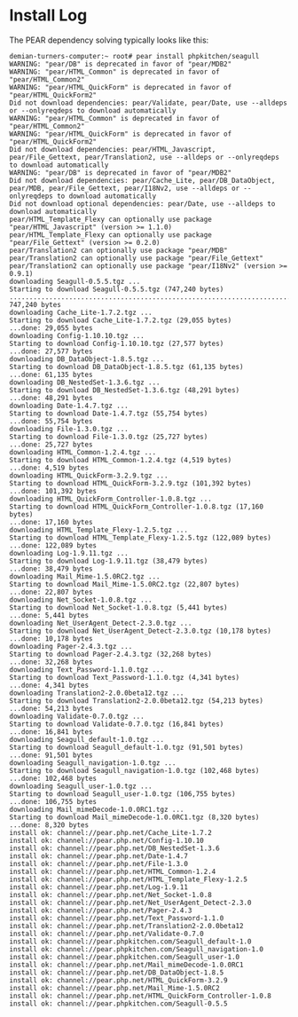<!-- Name: Installation/UsingThePearPackageManager/InstallLog -->
<!-- Version: 2 -->
<!-- Last-Modified: 2007/06/11 15:20:55 -->
<!-- Author: demian -->

# Install Log
The PEAR dependency solving typically looks like this:

	demian-turners-computer:~ root# pear install phpkitchen/seagull
	WARNING: "pear/DB" is deprecated in favor of "pear/MDB2"
	WARNING: "pear/HTML_Common" is deprecated in favor of "pear/HTML_Common2"
	WARNING: "pear/HTML_QuickForm" is deprecated in favor of "pear/HTML_QuickForm2"
	Did not download dependencies: pear/Validate, pear/Date, use --alldeps or --onlyreqdeps to download automatically
	WARNING: "pear/HTML_Common" is deprecated in favor of "pear/HTML_Common2"
	WARNING: "pear/HTML_QuickForm" is deprecated in favor of "pear/HTML_QuickForm2"
	Did not download dependencies: pear/HTML_Javascript, pear/File_Gettext, pear/Translation2, use --alldeps or --onlyreqdeps to download automatically
	WARNING: "pear/DB" is deprecated in favor of "pear/MDB2"
	Did not download dependencies: pear/Cache_Lite, pear/DB_DataObject, pear/MDB, pear/File_Gettext, pear/I18Nv2, use --alldeps or --onlyreqdeps to download automatically
	Did not download optional dependencies: pear/Date, use --alldeps to download automatically
	pear/HTML_Template_Flexy can optionally use package "pear/HTML_Javascript" (version >= 1.1.0)
	pear/HTML_Template_Flexy can optionally use package "pear/File_Gettext" (version >= 0.2.0)
	pear/Translation2 can optionally use package "pear/MDB"
	pear/Translation2 can optionally use package "pear/File_Gettext"
	pear/Translation2 can optionally use package "pear/I18Nv2" (version >= 0.9.1)
	downloading Seagull-0.5.5.tgz ...
	Starting to download Seagull-0.5.5.tgz (747,240 bytes)
	...................................................................................................................done: 747,240 bytes
	downloading Cache_Lite-1.7.2.tgz ...
	Starting to download Cache_Lite-1.7.2.tgz (29,055 bytes)
	...done: 29,055 bytes
	downloading Config-1.10.10.tgz ...
	Starting to download Config-1.10.10.tgz (27,577 bytes)
	...done: 27,577 bytes
	downloading DB_DataObject-1.8.5.tgz ...
	Starting to download DB_DataObject-1.8.5.tgz (61,135 bytes)
	...done: 61,135 bytes
	downloading DB_NestedSet-1.3.6.tgz ...
	Starting to download DB_NestedSet-1.3.6.tgz (48,291 bytes)
	...done: 48,291 bytes
	downloading Date-1.4.7.tgz ...
	Starting to download Date-1.4.7.tgz (55,754 bytes)
	...done: 55,754 bytes
	downloading File-1.3.0.tgz ...
	Starting to download File-1.3.0.tgz (25,727 bytes)
	...done: 25,727 bytes
	downloading HTML_Common-1.2.4.tgz ...
	Starting to download HTML_Common-1.2.4.tgz (4,519 bytes)
	...done: 4,519 bytes
	downloading HTML_QuickForm-3.2.9.tgz ...
	Starting to download HTML_QuickForm-3.2.9.tgz (101,392 bytes)
	...done: 101,392 bytes
	downloading HTML_QuickForm_Controller-1.0.8.tgz ...
	Starting to download HTML_QuickForm_Controller-1.0.8.tgz (17,160 bytes)
	...done: 17,160 bytes
	downloading HTML_Template_Flexy-1.2.5.tgz ...
	Starting to download HTML_Template_Flexy-1.2.5.tgz (122,089 bytes)
	...done: 122,089 bytes
	downloading Log-1.9.11.tgz ...
	Starting to download Log-1.9.11.tgz (38,479 bytes)
	...done: 38,479 bytes
	downloading Mail_Mime-1.5.0RC2.tgz ...
	Starting to download Mail_Mime-1.5.0RC2.tgz (22,807 bytes)
	...done: 22,807 bytes
	downloading Net_Socket-1.0.8.tgz ...
	Starting to download Net_Socket-1.0.8.tgz (5,441 bytes)
	...done: 5,441 bytes
	downloading Net_UserAgent_Detect-2.3.0.tgz ...
	Starting to download Net_UserAgent_Detect-2.3.0.tgz (10,178 bytes)
	...done: 10,178 bytes
	downloading Pager-2.4.3.tgz ...
	Starting to download Pager-2.4.3.tgz (32,268 bytes)
	...done: 32,268 bytes
	downloading Text_Password-1.1.0.tgz ...
	Starting to download Text_Password-1.1.0.tgz (4,341 bytes)
	...done: 4,341 bytes
	downloading Translation2-2.0.0beta12.tgz ...
	Starting to download Translation2-2.0.0beta12.tgz (54,213 bytes)
	...done: 54,213 bytes
	downloading Validate-0.7.0.tgz ...
	Starting to download Validate-0.7.0.tgz (16,841 bytes)
	...done: 16,841 bytes
	downloading Seagull_default-1.0.tgz ...
	Starting to download Seagull_default-1.0.tgz (91,501 bytes)
	...done: 91,501 bytes
	downloading Seagull_navigation-1.0.tgz ...
	Starting to download Seagull_navigation-1.0.tgz (102,468 bytes)
	...done: 102,468 bytes
	downloading Seagull_user-1.0.tgz ...
	Starting to download Seagull_user-1.0.tgz (106,755 bytes)
	...done: 106,755 bytes
	downloading Mail_mimeDecode-1.0.0RC1.tgz ...
	Starting to download Mail_mimeDecode-1.0.0RC1.tgz (8,320 bytes)
	...done: 8,320 bytes
	install ok: channel://pear.php.net/Cache_Lite-1.7.2
	install ok: channel://pear.php.net/Config-1.10.10
	install ok: channel://pear.php.net/DB_NestedSet-1.3.6
	install ok: channel://pear.php.net/Date-1.4.7
	install ok: channel://pear.php.net/File-1.3.0
	install ok: channel://pear.php.net/HTML_Common-1.2.4
	install ok: channel://pear.php.net/HTML_Template_Flexy-1.2.5
	install ok: channel://pear.php.net/Log-1.9.11
	install ok: channel://pear.php.net/Net_Socket-1.0.8
	install ok: channel://pear.php.net/Net_UserAgent_Detect-2.3.0
	install ok: channel://pear.php.net/Pager-2.4.3
	install ok: channel://pear.php.net/Text_Password-1.1.0
	install ok: channel://pear.php.net/Translation2-2.0.0beta12
	install ok: channel://pear.php.net/Validate-0.7.0
	install ok: channel://pear.phpkitchen.com/Seagull_default-1.0
	install ok: channel://pear.phpkitchen.com/Seagull_navigation-1.0
	install ok: channel://pear.phpkitchen.com/Seagull_user-1.0
	install ok: channel://pear.php.net/Mail_mimeDecode-1.0.0RC1
	install ok: channel://pear.php.net/DB_DataObject-1.8.5
	install ok: channel://pear.php.net/HTML_QuickForm-3.2.9
	install ok: channel://pear.php.net/Mail_Mime-1.5.0RC2
	install ok: channel://pear.php.net/HTML_QuickForm_Controller-1.0.8
	install ok: channel://pear.phpkitchen.com/Seagull-0.5.5